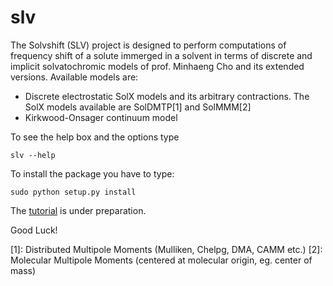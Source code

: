 slv
===

The Solvshift (SLV) project is designed to
perform computations of frequency shift
of a solute immerged in a solvent in terms of discrete and
implicit solvatochromic models of prof. Minhaeng Cho and its extended versions.
Available models are:
  * Discrete electrostatic SolX models and its arbitrary contractions.
    The SolX models available are SolDMTP[1] and SolMMM[2]
  * Kirkwood-Onsager continuum model

To see the help box and the options type
```
slv --help
```
To install the package you have to type:
```
sudo python setup.py install
```

The [tutorial](https://github.com/globulion/slv/edit/master/USAGE.md "Title") is under preparation. 

Good Luck!


[1]: Distributed Multipole Moments (Mulliken, Chelpg, DMA, CAMM etc.)
[2]: Molecular Multipole Moments (centered at molecular origin, eg. center of mass)

